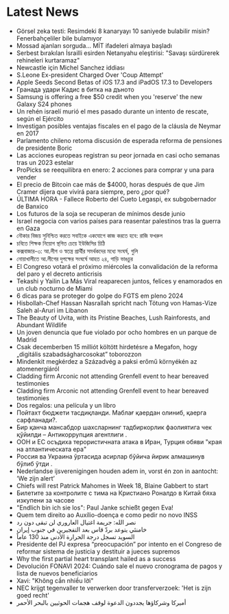 # Latest News
-  Görsel zeka testi: Resimdeki 8 kanaryayı 10 saniyede bulabilir misin? Fenerbahçeliler bile bulamıyor
-  Mossad ajanları sorguda... MİT ifadeleri almaya başladı
-  Serbest bırakılan İsrailli esirden Netanyahu eleştirisi: "Savaşı sürdürerek rehineleri kurtaramaz"
-  Newcastle için Michel Sanchez iddiası
-  S.Leone Ex-president Charged Over 'Coup Attempt'
-  Apple Seeds Second Betas of iOS 17.3 and iPadOS 17.3 to Developers
-  Гранада удари Кадис в битка на дъното
-  Samsung is offering a free $50 credit when you 'reserve' the new Galaxy S24 phones
-  Un rehén israelí murió el mes pasado durante un intento de rescate, según el Ejército
-  Investigan posibles ventajas fiscales en el pago de la cláusla de Neymar en 2017
-  Parlamento chileno retoma discusión de esperada reforma de pensiones de presidente Boric
-  Las acciones europeas registran su peor jornada en casi ocho semanas tras un 2023 estelar
-  ProPicks se reequilibra en enero: 2 acciones para comprar y una para vender
-  El precio de Bitcoin cae más de $4000, horas después de que Jim Cramer dijera que vivirá para siempre, pero ¿por qué?
-  ÚLTIMA HORA - Fallece Roberto del Cueto Legaspi, ex subgobernador de Banxico
-  Los futuros de la soja se recuperan de mínimos desde junio
-  Israel negocia con varios países para reasentar palestinos tras la guerra en Gaza
-  নৌকার বিজয় সুনিশ্চিত করতে সবাইকে একযোগে কাজ করতে হবে: রাজি ফখরুল
-  চবিতে শিক্ষক নিয়োগ স্থগিত চেয়ে ইউজিসির চিঠি
-  কক্সবাজার-৩: আ.লীগ ও স্বতন্ত্র প্রার্থীর সমর্থকদের মধ্যে সংঘর্ষ, গুলি
-  নোয়াখালীতে আ.লীগের দুপক্ষের সংঘর্ষে আহত ২৪, গাড়ি ভাঙচুর
-  El Congreso votará el próximo miércoles la convalidación de la reforma del paro y el decreto anticrisis
-  Tekashi y Yailin La Más Viral reaparecen juntos, felices y enamorados en un club nocturno de Miami
-  6 dicas para se proteger do golpe do FGTS em pleno 2024
-  Hisbollah-Chef Hassan Nasrallah spricht nach Tötung von Hamas-Vize Saleh al-Aruri im Libanon
-  The Beauty of Uvita, with its Pristine Beaches, Lush Rainforests, and Abundant Wildlife
-  Un joven denuncia que fue violado por ocho hombres en un parque de Madrid
-  Csak decemberben 15 milliót költött hirdetésre a Megafon, hogy „digitális szabadságharcosokat” toborozzon
-  Mindenkit megkérdez a Századvég a paksi erőmű környékén az atomenergiáról
-  Cladding firm Arconic not attending Grenfell event to hear bereaved testimonies
-  Cladding firm Arconic not attending Grenfell event to hear bereaved testimonies
-  Dos regalos: una película y un libro
-  Пойтахт бюджети тасдиқланди. Маблағ қаердан олиниб, қаерга сарфланади?.
-  Бир қанча мансабдор шахсларнинг тадбиркорлик фаолиятига чек қўйилди – Антикоррупция агентлиги .
-  ООН и ЕС осъдиха терористичната атака в Иран, Турция обяви "края на атлантическата ера"
-  Россия ва Украина ўртасида асирлар бўйича йирик алмашинув бўлиб ўтди .
-  Nederlandse ijsverenigingen houden adem in, vorst én zon in aantocht: ’We zijn alert’
-  Chiefs will rest Patrick Mahomes in Week 18, Blaine Gabbert to start
-  Билетите за контролите с тима на Кристиано Роналдо в Китай бяха изкупени за часове
-  "Endlich bin ich sie los": Paul Janke schießt gegen Eva!
-  Quem tem direito ao Auxílio-doença e como pedir no novo INSS
-  نصر الله: جريمة اغتيال العاروري لن تبقى دون رد
-  خامنئي يتوعد بردّ قاس بعد التفجيرين في جنوب إيران
-  السويد تسجل درجة الحرارة الأدنى منذ 130 عاماً
-  Presidente del PJ expresa “preocupación” por intento en el Congreso de reformar sistema de justicia y destituir a jueces supremos
-  Why the first partial heart transplant hailed as a success
-  Devolución FONAVI 2024: Cuándo sale el nuevo cronograma de pagos y lista de nuevos beneficiarios
-  Xavi: "Không cần nhiều lời"
-  NEC krijgt tegenvaller te verwerken door transferverzoek: 'Het is zijn goed recht'
-  أميركا وشركاؤها يجددون الدعوة لوقف هجمات الحوثيين بالبحر الأحمر
